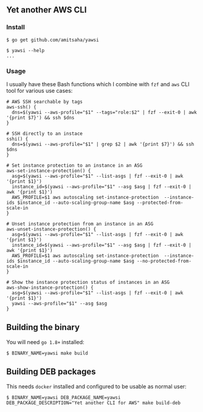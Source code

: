 ## Yet another AWS CLI

### Install

```
$ go get github.com/amitsaha/yawsi

$ yawsi --help
...
```


### Usage

I usually have these Bash functions which I combine with `fzf` and `aws` CLI tool for various use cases:

```
# AWS SSH searchable by tags
aws-ssh() {
  dns=$(yawsi --aws-profile="$1" --tags="role:$2" | fzf --exit-0 | awk '{print $7}') && ssh $dns
}

```
```
# SSH directly to an instace
sshi() {
  dns=$(yawsi --aws-profile="$1" | grep $2 | awk '{print $7}') && ssh $dns
}
```


```
# Set instance protection to an instance in an ASG
aws-set-instance-protection() {
  asg=$(yawsi --aws-profile="$1" --list-asgs | fzf --exit-0 | awk '{print $1}')
  instance_id=$(yawsi --aws-profile="$1" --asg $asg | fzf --exit-0 | awk '{print $1}')
  AWS_PROFILE=$1 aws autoscaling set-instance-protection  --instance-ids $instance_id --auto-scaling-group-name $asg --protected-from-scale-in
}
```

```
# Unset instance protection from an instance in an ASG
aws-unset-instance-protection() {
  asg=$(yawsi --aws-profile="$1" --list-asgs | fzf --exit-0 | awk '{print $1}')
  instance_id=$(yawsi --aws-profile="$1" --asg $asg | fzf --exit-0 | awk '{print $1}')
  AWS_PROFILE=$1 aws autoscaling set-instance-protection  --instance-ids $instance_id --auto-scaling-group-name $asg --no-protected-from-scale-in
}
```

```
# Show the instance protection status of instances in an ASG
aws-show-instance-protection() {
  asg=$(yawsi --aws-profile="$1" --list-asgs | fzf --exit-0 | awk '{print $1}')
  yawsi --aws-profile="$1" --asg $asg
}
```
## Building the binary

You will need `go 1.8+` installed:

```
$ BINARY_NAME=yawsi make build
```

## Building DEB packages

This needs `docker` installed and configured to be usable as 
normal user:

```
$ BINARY_NAME=yawsi DEB_PACKAGE_NAME=yawsi DEB_PACKAGE_DESCRIPTION="Yet another CLI for AWS" make build-deb
```

